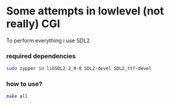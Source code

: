 # Some attempts in lowlevel (not really) CGI

To perform everything i use SDL2

### required dependencies 
```bash
sudo zypper in libSDL2-2_0-0 SDL2-devel SDL2_ttf-devel
```

### how to use?

```bash
make all
```
